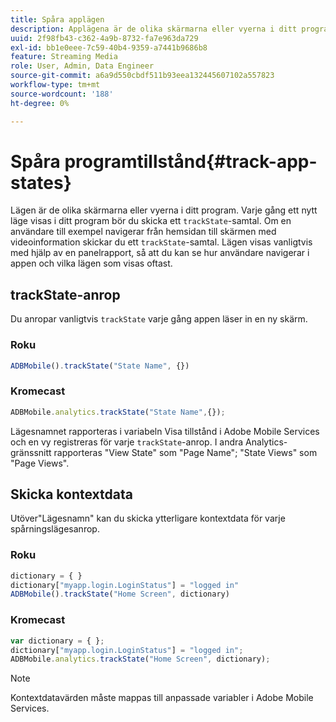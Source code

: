 ```yaml
---
title: Spåra applägen
description: Applägena är de olika skärmarna eller vyerna i ditt program. Lär dig hur du spårar appens tillstånd i ditt program med hjälp av trackState-anropet.
uuid: 2f98fb43-c362-4a9b-8732-fa7e963da729
exl-id: bb1e0eee-7c59-40b4-9359-a7441b9686b8
feature: Streaming Media
role: User, Admin, Data Engineer
source-git-commit: a6a9d550cbdf511b93eea132445607102a557823
workflow-type: tm+mt
source-wordcount: '188'
ht-degree: 0%

---
```


# Spåra programtillstånd{#track-app-states}

Lägen är de olika skärmarna eller vyerna i ditt program. Varje gång ett nytt läge visas i ditt program bör du skicka ett `trackState`-samtal. Om en användare till exempel navigerar från hemsidan till skärmen med videoinformation skickar du ett `trackState`-samtal. Lägen visas vanligtvis med hjälp av en panelrapport, så att du kan se hur användare navigerar i appen och vilka lägen som visas oftast.

## trackState-anrop

Du anropar vanligtvis `trackState` varje gång appen läser in en ny skärm.

### Roku

```js
ADBMobile().trackState("State Name", {})
```

### Kromecast

```js
ADBMobile.analytics.trackState("State Name",{});
```

Lägesnamnet rapporteras i variabeln Visa tillstånd i Adobe Mobile Services och en vy registreras för varje `trackState`-anrop. I andra Analytics-gränssnitt rapporteras &quot;View State&quot; som &quot;Page Name&quot;; &quot;State Views&quot; som &quot;Page Views&quot;.

## Skicka kontextdata

Utöver&quot;Lägesnamn&quot; kan du skicka ytterligare kontextdata för varje spårningslägesanrop.

### Roku

```js
dictionary = { } 
dictionary["myapp.login.LoginStatus"] = "logged in"  
ADBMobile().trackState("Home Screen", dictionary)
```

### Kromecast

```js
var dictionary = { }; 
dictionary["myapp.login.LoginStatus"] = "logged in"; 
ADBMobile.analytics.trackState("Home Screen", dictionary); 
```

>[!NOTE]
>
>Kontextdatavärden måste mappas till anpassade variabler i Adobe Mobile Services.
